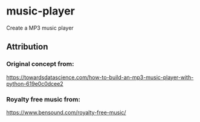 # music-player
 Create a MP3 music player




## Attribution
### Original concept from:
https://towardsdatascience.com/how-to-build-an-mp3-music-player-with-python-619e0c0dcee2

### Royalty free music from:
https://www.bensound.com/royalty-free-music/
